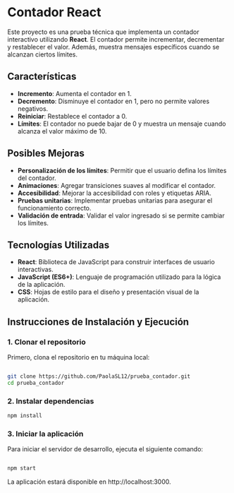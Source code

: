 # Contador React

Este proyecto es una prueba técnica que implementa un contador interactivo utilizando **React**. El contador permite incrementar, decrementar y restablecer el valor. Además, muestra mensajes específicos cuando se alcanzan ciertos límites.

## Características

- **Incremento**: Aumenta el contador en 1.
- **Decremento**: Disminuye el contador en 1, pero no permite valores negativos.
- **Reiniciar**: Restablece el contador a 0.
- **Límites**: El contador no puede bajar de 0 y muestra un mensaje cuando alcanza el valor máximo de 10.

## Posibles Mejoras

- **Personalización de los límites**: Permitir que el usuario defina los límites del contador.
- **Animaciones**: Agregar transiciones suaves al modificar el contador.
- **Accesibilidad**: Mejorar la accesibilidad con roles y etiquetas ARIA.
- **Pruebas unitarias**: Implementar pruebas unitarias para asegurar el funcionamiento correcto.
- **Validación de entrada**: Validar el valor ingresado si se permite cambiar los límites.

## Tecnologías Utilizadas

- **React**: Biblioteca de JavaScript para construir interfaces de usuario interactivas.
- **JavaScript (ES6+)**: Lenguaje de programación utilizado para la lógica de la aplicación.
- **CSS**: Hojas de estilo para el diseño y presentación visual de la aplicación.


## Instrucciones de Instalación y Ejecución

### 1. Clonar el repositorio

Primero, clona el repositorio en tu máquina local:

```bash

git clone https://github.com/PaolaSL12/prueba_contador.git
cd prueba_contador
```

### 2. Instalar dependencias

```bash
npm install
```

### 3. Iniciar la aplicación
Para iniciar el servidor de desarrollo, ejecuta el siguiente comando:

```bash

npm start
```
La aplicación estará disponible en http://localhost:3000.